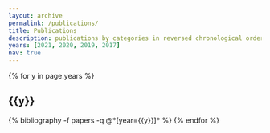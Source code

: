 ```yaml
---
layout: archive
permalink: /publications/
title: Publications
description: publications by categories in reversed chronological order. generated by jekyll-scholar.
years: [2021, 2020, 2019, 2017]
nav: true
---
```


<div class="publications">

{% for y in page.years %}
  <h2 class="year">{{y}}</h2>
  {% bibliography -f papers -q @*[year={{y}}]* %}
{% endfor %}

</div>
<!-- -- ---
layout: archive
title: "Publications"
permalink: /publications/
author_profile: true
--- -->

<!-- {% if author.googlescholar %}
  You can also find my articles on <u><a href="{{author.googlescholar}}">my Google Scholar profile</a>.</u>
{% endif %}

{% include base_path %}

{% for post in site.publications reversed %}
  {% include archive-single.html %}
{% endfor %}  -->


